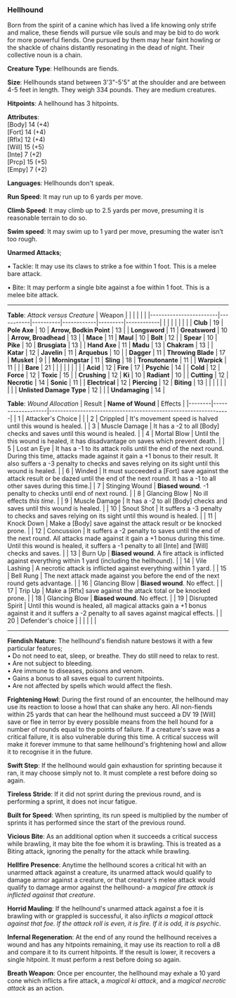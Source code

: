 ### Hellhound
Born from the spirit of a canine which has lived a life knowing only strife and malice, these fiends will pursue vile souls and may be bid to do work for more powerful fiends. One pursued by them may hear faint howling or the shackle of chains distantly resonating in the dead of night. Their collective noun is a chain.

**Creature Type**: Hellhounds are fiends.

**Size**: Hellhounds stand between 3'3"-5'5" at the shoulder and are between 4-5 feet in length. They weigh 334 pounds. They are medium creatures.

**Hitpoints**: A hellhound has 3 hitpoints.

**Attributes**:  
[Body] 14 (+4)  
[Fort] 14 (+4)  
[Rflx] 12 (+4)  
[Will] 15 (+5)  
[Inte] 7  (+2)  
[Prcp] 15 (+5)  
[Empy] 7  (+2)  

**Languages**: Hellhounds don't speak.

**Run Speed**: It may run up to 6 yards per move.

**Climb Speed**: It may climb up to 2.5 yards per move, presuming it is reasonable terrain to do so.

**Swim speed**: It may swim up to 1 yard per move, presuming the water isn’t too rough.

**Unarmed Attacks**;

 • Tackle: It may use its claws to strike a foe within 1 foot. This is a melee bare attack.

 • Bite: It may perform a single bite against a foe within 1 foot. This is a melee bite attack.

-----

**Table**: *Attack versus Creature*
| Weapon                 |          |            |         |            |         |
|------------------------|-----------|----------|------------|---------|------------|
|                        |          |            |         |            |         |
| **Club**                   | 19     | **Pole Axe**       | 10     | **Arrow, Bodkin Point**    | 13    |
| **Longsword**              | 11     | **Greatsword**     | 10     | **Arrow, Broadhead**       | 13    |
| **Mace**                   | 11     | **Maul**           | 10     | **Bolt**                   | 12    |
| **Spear**                  | 10     | **Pike**           | 10     | **Brusgiata**              | 13    |
| **Hand Axe**               | 11     | **Madu**           | 13     | **Chakram**                | 13    |
| **Katar**                  | 12     | **Javelin**        | 11     | **Arquebus**               | 10    |
| **Dagger**                 | 11     | **Throwing Blade** | 17     | **Musket**                 |  9    |
| **Morningstar**            | 11     | **Sling**          | 18     | **Tronutonante**           | 11    |
| **Warpick**                | 11     |              |              | **Bare**                   | 21    |
|                        |           |          |            |         |            |
| **Acid**                   | 12     | **Fire**           | 17     | **Psychic**               | 14     |
| **Cold**                   | 12     | **Force**          | 12     | **Toxic**                 | 15     |
| **Crushing**               | 12     | **Ki**             | 10     | **Radiant**               | 10     |
| **Cutting**                | 12     | **Necrotic**       | 14     | **Sonic**                 | 11     |
| **Electrical**             | 12     | **Piercing**       | 12     | **Biting**                | 13     |
|                        |           |          |            |         |            |
| **Unlisted Damage Type** | 12 |                    |              | **Undamaging** | 14 |



**Table**: *Wound Allocation*
| Result | **Name of Wound** | Effects                                                        |
|--------|-------------------|----------------------------------------------------------------|
|   1    | Attacker's Choice |                                                                |
|   2    | Crippled          | It's movement speed is halved until this wound is healed.      |
|   3    | Muscle Damage     | It has a -2 to all [Body] checks and saves until this wound is healed. |
|   4    | Mortal Blow       | Until the this wound is healed, it has disadvantage on saves which prevent death. |
|   5    | Lost an Eye       | It has a -1 to its attack rolls until the end of the next round. During this time, attacks made against it gain a +1 bonus to their result. It also suffers a -3 penalty to checks and saves relying on its sight until this wound is healed. |
|   6    | Winded            | It must succeeded a [Fort] save against the attack result or be dazed until the end of the next round. It has a -1 to all other saves during this time.|
|   7    | Stinging Wound    | **Biased wound**. -1 penalty to checks until end of next round. |
|   8    | Glancing Blow     | No ill effects _this time_.                                     |
|   9    | Muscle Damage     | It has a -2 to all [Body] checks and saves until this wound is healed. |
|   10   | Snout Shot        | It suffers a -3 penalty to checks and saves relying on its sight until this wound is healed. |
|   11   | Knock Down        | Make a [Body] save against the attack result or be knocked prone. |
|   12   | Concussion        | It suffers a -2 penalty to saves until the end of the next round. All attacks made against it gain a +1 bonus during this time. Until this wound is healed, it suffers a -1 penalty to all [Inte] and [Will] checks and saves. |
|   13   | Burn Up          | **Biased wound**. A fire attack is inflicted against everything within 1 yard (including the hellhound). |
|   14   | Vile Lashing       | A necrotic attack is inflicted against everything within 1 yard. |
|   15   | Bell Rung         | The next attack made against you before the end of the next round gets advantage.  |
|   16   | Glancing Blow     | **Biased wound**. No effect. |
|   17   | Trip Up           | Make a [Rflx] save against the attack total or be knocked prone.                                  |
|   18   | Glancing Blow     | **Biased wound**. No effect. |
|   19   | Disrupted Spirit  | Until this wound is healed, all magical attacks gain a +1 bonus against it and it suffers a -2 penalty to all saves against magical effects. |
|   20   | Defender's choice |                                   |
|        |                                                |                                   |

-----

**Fiendish Nature**: The hellhound's fiendish nature bestows it with a few particular features;  
 • Do not need to eat, sleep, or breathe. They do still need to relax to rest.  
 • Are not subject to bleeding.  
 • Are immune to diseases, poisons and venom.  
 • Gains a bonus to all saves equal to current hitpoints.  
 • Are not affected by spells which would affect the flesh.   

**Frightening Howl**: During the first round of an encounter, the hellhound may use its reaction to loose a howl that can shake any hero. All non-fiends within 25 yards that can hear the hellhound must succeed a DV 19 [Will] save or flee in terror by every possible means from the hell hound for a number of rounds equal to the points of failure. If a creature's save was a critical failure, it is also vulnerable during this time. A critical success will make it forever immune to that same hellhound's frightening howl and allow it to recognise it in the future.

**Swift Step**: If the hellhound would gain exhaustion for sprinting because it ran, it may choose simply not to. It must complete a rest before doing so again.

**Tireless Stride**: If it did not sprint during the previous round, and is performing a sprint, it does not incur fatigue.

**Built for Speed**: When sprinting, its run speed is multiplied by the number of sprints it has performed since the start of the previous round.

**Vicious Bite**: As an additional option when it succeeds a critical success while brawling, it may bite the foe whom it is brawling. This is treated as a Biting attack, ignoring the penalty for the attack while brawling.

**Hellfire Presence**: Anytime the hellhound scores a critical hit with an unarmed attack against a creature, its unarmed attack would qualify to damage armor against a creature, or that creature's melee attack would qualify to damage armor against the hellhound- a *magical fire attack is inflicted against that creature*.

**Horrid Mauling**: If the hellhound's unarmed attack against a foe it is brawling with or grappled is successful, it also *inflicts a magical attack against that foe. If the attack roll is even, it is fire. If it is odd, it is psychic*.

**Infernal Regeneration**: At the end of any round the hellhound receives a wound and has any hitpoints remaining, it may use its reaction to roll a d8 and compare it to its current hitpoints. If the result is lower, it recovers a single hitpoint. It must perform a rest before doing so again.

**Breath Weapon**: Once per encounter, the hellhound may exhale a 10 yard cone which inflicts a fire attack, a *magical ki attack*, and a *magical necrotic attack* as an action.
